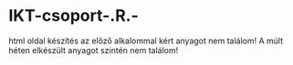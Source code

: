 # IKT-csoport-.R.-
html oldal készítés
az előző alkalommal kért anyagot nem találom!
A múlt héten elkészült anyagot szintén nem találom!
